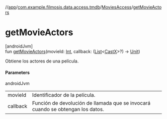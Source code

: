 //[app](../../../index.md)/[com.example.filmosis.data.access.tmdb](../index.md)/[MoviesAccess](index.md)/[getMovieActors](get-movie-actors.md)

# getMovieActors

[androidJvm]\
fun [getMovieActors](get-movie-actors.md)(movieId: [Int](https://kotlinlang.org/api/latest/jvm/stdlib/kotlin/-int/index.html), callback: ([List](https://kotlinlang.org/api/latest/jvm/stdlib/kotlin.collections/-list/index.html)&lt;[CastX](../../com.example.filmosis.data.model.tmdb/-cast-x/index.md)&gt;?) -&gt; [Unit](https://kotlinlang.org/api/latest/jvm/stdlib/kotlin/-unit/index.html))

Obtiene los actores de una película.

#### Parameters

androidJvm

| | |
|---|---|
| movieId | Identificador de la película. |
| callback | Función de devolución de llamada que se invocará cuando se obtengan los datos. |
